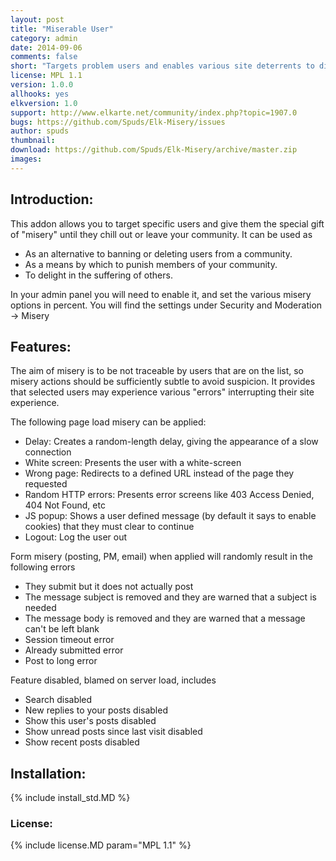 ```yaml
---
layout: post
title: "Miserable User"
category: admin
date: 2014-09-06
comments: false
short: "Targets problem users and enables various site deterrents to disrupt their visit"
license: MPL 1.1
version: 1.0.0
allhooks: yes
elkversion: 1.0
support: http://www.elkarte.net/community/index.php?topic=1907.0
bugs: https://github.com/Spuds/Elk-Misery/issues
author: spuds
thumbnail:
download: https://github.com/Spuds/Elk-Misery/archive/master.zip
images:
---
```


## Introduction:
This addon allows you to target specific users and give them the special gift of "misery" until they chill out or leave your community.
It can be used as
-  As an alternative to banning or deleting users from a community.
-  As a means by which to punish members of your community.
-  To delight in the suffering of others.

In your admin panel you will need to enable it, and set the various misery options in percent.  You will find the settings under Security and Moderation -> Misery

## Features:
The aim of misery is to be not traceable by users that are on the list, so misery actions should be sufficiently subtle to avoid suspicion. It provides that selected users may experience various "errors" interrupting their site experience.

The following page load misery can be applied:

-  Delay: Creates a random-length delay, giving the appearance of a slow connection
-  White screen: Presents the user with a white-screen
-  Wrong page: Redirects to a defined URL instead of the page they requested
-  Random HTTP errors: Presents error screens like 403 Access Denied, 404 Not Found, etc
-  JS popup: Shows a user defined message (by default it says to enable cookies) that they must clear to continue
-  Logout: Log the user out

Form misery (posting, PM, email) when applied will randomly result in the following errors

-  They submit but it does not actually post
-  The message subject is removed and they are warned that a subject is needed
-  The message body is removed and they are warned that a message can't be left blank
-  Session timeout error
-  Already submitted error
-  Post to long error

Feature disabled, blamed on server load, includes

-  Search disabled
-  New replies to your posts disabled
-  Show this user's posts disabled
-  Show unread posts since last visit disabled
-  Show recent posts disabled

## Installation:
{% include install_std.MD %}

### License:
{% include license.MD param="MPL 1.1" %}